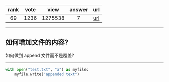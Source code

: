 
| rank | vote | view | answer | url |
|:-:|:-:|:-:|:-:|:-:|
|69|1236|1275538|7| [url](http://stackoverflow.com/questions/4706499/how-do-you-append-to-a-file) |
***

## 如何增加文件的内容?

如何做到 append 文件而不是覆盖?

***

```python
with open("test.txt", "a") as myfile:
    myfile.write("appended text")
```